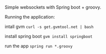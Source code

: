 Simple websockets with Spring boot + groovy.

Running the application:

intall gvm
```curl -s get.gvmtool.net | bash```

install spring boot
```gvm install springboot```

run the app
```spring run *.groovy```
